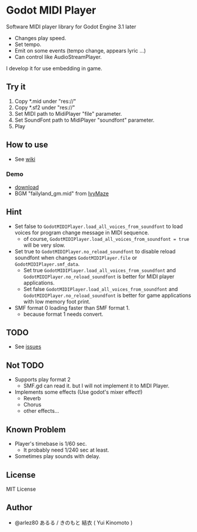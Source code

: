 # Godot MIDI Player

Software MIDI player library for Godot Engine 3.1 later

* Changes play speed.
* Set tempo.
* Emit on some events (tempo change, appears lyric ...)
* Can control like AudioStreamPlayer.

I develop it for use embedding in game.

## Try it

1. Copy *.mid under "res://"
2. Copy *.sf2 under "res://"
3. Set MIDI path to MidiPlayer "file" parameter.
4. Set SoundFont path to MidiPlayer "soundfont" parameter.
5. Play

## How to use

* See [wiki](https://bitbucket.org/arlez80/godot-midi-player/wiki/)

### Demo

* [download](https://bitbucket.org/arlez80/godot-midi-player/downloads/demo.zip)
* BGM "failyland_gm.mid" from [IvyMaze]( http://ivymaze.sakura.ne.jp/ )

## Hint

* Set false to `GodotMIDIPlayer.load_all_voices_from_soundfont` to load voices for program change message in MIDI sequence.
    * of course, `GodotMIDIPlayer.load_all_voices_from_soundfont = true` will be very slow.
* Set true to `GodotMIDIPlayer.no_reload_soundfont` to disable reload soundfont when changes `GodotMIDIPlayer.file` or `GodotMIDIPlayer.smf_data`.
    * Set true `GodotMIDIPlayer.load_all_voices_from_soundfont` and `GodotMIDIPlayer.no_reload_soundfont` is better for MIDI player applications.
    * Set false `GodotMIDIPlayer.load_all_voices_from_soundfont` and `GodotMIDIPlayer.no_reload_soundfont` is better for game applications with low memory foot print.
* SMF format 0 loading faster than SMF format 1.
    * because format 1 needs convert.

## TODO

* See [issues]( https://bitbucket.org/arlez80/godot-midi-player/issues )

## Not TODO

* Supports play format 2
    * SMF.gd can read it. but I will not implement it to MIDI Player.
* Implements some effects (Use godot's mixer effect!)
    * Reverb
    * Chorus
    * other effects...

## Known Problem

* Player's timebase is 1/60 sec.
    * It probably need 1/240 sec at least.
* Sometimes play sounds with delay.

## License

MIT License

## Author

* @arlez80 あるる / きのもと 結衣 ( Yui Kinomoto )
